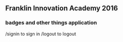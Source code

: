 ## Franklin Innovation Academy 2016
### badges and other things application

/signin to sign in
/logout to logout
